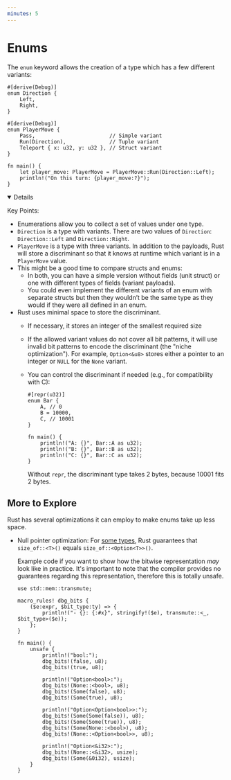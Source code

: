 ```yaml
---
minutes: 5
---
```


# Enums

The `enum` keyword allows the creation of a type which has a few different
variants:

```rust,editable
#[derive(Debug)]
enum Direction {
    Left,
    Right,
}

#[derive(Debug)]
enum PlayerMove {
    Pass,                        // Simple variant
    Run(Direction),              // Tuple variant
    Teleport { x: u32, y: u32 }, // Struct variant
}

fn main() {
    let player_move: PlayerMove = PlayerMove::Run(Direction::Left);
    println!("On this turn: {player_move:?}");
}
```

<details open='true'>

Key Points:

- Enumerations allow you to collect a set of values under one type.
- `Direction` is a type with variants. There are two values of `Direction`:
  `Direction::Left` and `Direction::Right`.
- `PlayerMove` is a type with three variants. In addition to the payloads, Rust
  will store a discriminant so that it knows at runtime which variant is in a
  `PlayerMove` value.
- This might be a good time to compare structs and enums:
  - In both, you can have a simple version without fields (unit struct) or one
    with different types of fields (variant payloads).
  - You could even implement the different variants of an enum with separate
    structs but then they wouldn’t be the same type as they would if they were
    all defined in an enum.
- Rust uses minimal space to store the discriminant.
  - If necessary, it stores an integer of the smallest required size
  - If the allowed variant values do not cover all bit patterns, it will use
    invalid bit patterns to encode the discriminant (the "niche optimization").
    For example, `Option<&u8>` stores either a pointer to an integer or `NULL`
    for the `None` variant.
  - You can control the discriminant if needed (e.g., for compatibility with C):

    <!-- mdbook-xgettext: skip -->
    ```rust,editable
    #[repr(u32)]
    enum Bar {
        A, // 0
        B = 10000,
        C, // 10001
    }

    fn main() {
        println!("A: {}", Bar::A as u32);
        println!("B: {}", Bar::B as u32);
        println!("C: {}", Bar::C as u32);
    }
    ```

    Without `repr`, the discriminant type takes 2 bytes, because 10001 fits 2
    bytes.

## More to Explore

Rust has several optimizations it can employ to make enums take up less space.

- Null pointer optimization: For
  [some types](https://doc.rust-lang.org/std/option/#representation), Rust
  guarantees that `size_of::<T>()` equals `size_of::<Option<T>>()`.

  Example code if you want to show how the bitwise representation _may_ look
  like in practice. It's important to note that the compiler provides no
  guarantees regarding this representation, therefore this is totally unsafe.

  <!-- mdbook-xgettext: skip -->
  ```rust,editable
  use std::mem::transmute;

  macro_rules! dbg_bits {
      ($e:expr, $bit_type:ty) => {
          println!("- {}: {:#x}", stringify!($e), transmute::<_, $bit_type>($e));
      };
  }

  fn main() {
      unsafe {
          println!("bool:");
          dbg_bits!(false, u8);
          dbg_bits!(true, u8);

          println!("Option<bool>:");
          dbg_bits!(None::<bool>, u8);
          dbg_bits!(Some(false), u8);
          dbg_bits!(Some(true), u8);

          println!("Option<Option<bool>>:");
          dbg_bits!(Some(Some(false)), u8);
          dbg_bits!(Some(Some(true)), u8);
          dbg_bits!(Some(None::<bool>), u8);
          dbg_bits!(None::<Option<bool>>, u8);

          println!("Option<&i32>:");
          dbg_bits!(None::<&i32>, usize);
          dbg_bits!(Some(&0i32), usize);
      }
  }
  ```

</details>
